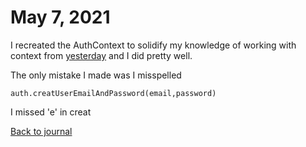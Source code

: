 # May 7, 2021
I recreated the AuthContext to solidify my knowledge of working with context from [yesterday](04.md) and I did pretty well.

The only mistake I made was I misspelled 
``` 
auth.creatUserEmailAndPassword(email,password) 
``` 
I missed 'e' in creat


[Back to journal](README.md)